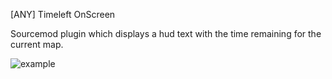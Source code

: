 [ANY] Timeleft OnScreen

Sourcemod plugin which displays a hud text with the time remaining for the current map.

![example](https://user-images.githubusercontent.com/60251887/128998475-660172d5-e92f-4000-b718-4544405bc0a5.png)
